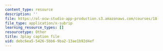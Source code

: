 ```yaml
---
content_type: resource
description: ''
file: https://ol-ocw-studio-app-production.s3.amazonaws.com/courses/18-01sc-single-variable-calculus-fall-2010/debc6ea554265bb69ba213ae1b92d4ef_er_tQOBgo-I.vtt
file_type: application/x-subrip
learning_resource_types: []
resourcetype: Other
title: 3play caption file
uid: debc6ea5-5426-5bb6-9ba2-13ae1b92d4ef
---
```

